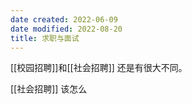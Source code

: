 ```yaml
---
date created: 2022-06-09
date modified: 2022-08-20
title: 求职与面试
---
```


[[校园招聘]]和[[社会招聘]] 还是有很大不同。

[[社会招聘]] 该怎么
